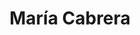 ---
title: "María Cabrera"
url: /ciudad-autonoma-de-buenos-aires/maria-cabrera/
shop: peluquería
---
